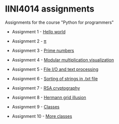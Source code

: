 # IINI4014 assignments
Assignments for the course "Python for programmers"

* Assignment 1 - [Hello world](/oving1/oving1.py)

* Assignment 2 - [π](/oving2/oving2.py)

* Assignment 3 - [Prime numbers](/oving3/oving3.py)

* Assignment 4 - [Modular multiplication visualization](/oving4/oving4.py)

* Assignment 5 - [File I/O and text processing](/oving5/oving5.py)

* Assignment 6 - [Sorting of strings in .txt file](/oving6/oving6.py)

* Assignment 7 - [RSA cryptography](/oving7/decrypt.py)

* Assignment 8 - [Hermann grid illusion](/oving8/oving8.py)

* Assignment 9 - [Classes](/oving8/dice.py)

* Assignment 10 - [More classes](/oving8/oving10.py)

